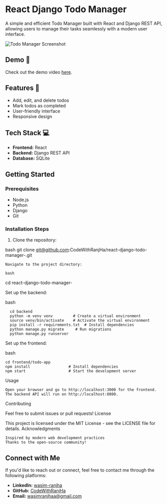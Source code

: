 # React Django Todo Manager

A simple and efficient Todo Manager built with React and Django REST API, allowing users to manage their tasks seamlessly with a modern user interface.

![Todo Manager Screenshot](https://github.com/user-attachments/assets/07116aa1-578f-4e39-bf6e-948995c08a8e)
## Demo 🎥

Check out the demo video [here](https://youtu.be/ZVmBRoSR5WY).

## Features 🚀

- Add, edit, and delete todos
- Mark todos as completed
- User-friendly interface
- Responsive design

## Tech Stack 💻

- **Frontend:** React
- **Backend:** Django REST API
- **Database:** SQLite

## Getting Started

### Prerequisites

- Node.js
- Python
- Django
- Git

### Installation Steps

1. Clone the repository:
   

bash
   git clone git@github.com:CodeWithRanjHa/react-django-todo-manager-.git

    Navigate to the project directory:

    bash

   cd react-django-todo-manager-

Set up the backend:

bash

      cd backend
      python -m venv venv         # Create a virtual environment
      source venv/bin/activate    # Activate the virtual environment
      pip install -r requirements.txt  # Install dependencies
      python manage.py migrate     # Run migrations
      python manage.py runserver 

Set up the frontend:

bash

    cd frontend/todo-app
    npm install                 # Install dependencies
    npm start                   # Start the development server

Usage

    Open your browser and go to http://localhost:3000 for the frontend.
    The backend API will run on http://localhost:8000.

Contributing

Feel free to submit issues or pull requests!
License

This project is licensed under the MIT License - see the LICENSE file for details.
Acknowledgments

    Inspired by modern web development practices
    Thanks to the open-source community!

## Connect with Me

If you'd like to reach out or connect, feel free to contact me through the following platforms:

- **LinkedIn:** [wasim-ranjha](https://www.linkedin.com/in/wasim-ranjha)
- **GitHub:** [CodeWithRanjHa](https://github.com/CodeWithRanjHa)
- **Email:** [wasimranjhaa@gmail.com](mailto:wasimranjhaa@gmail.com)
